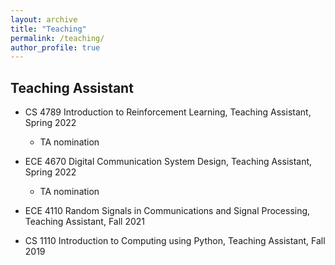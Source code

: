 ```yaml
---
layout: archive
title: "Teaching"
permalink: /teaching/
author_profile: true
---
```


## Teaching Assistant
- CS 4789 Introduction to Reinforcement Learning, Teaching Assistant, Spring 2022
    - TA nomination

- ECE 4670 Digital Communication System Design, Teaching Assistant, Spring 2022
    - TA nomination

- ECE 4110 Random Signals in Communications and Signal Processing, Teaching Assistant, Fall 2021

- CS 1110 Introduction to Computing using Python, Teaching Assistant, Fall 2019
